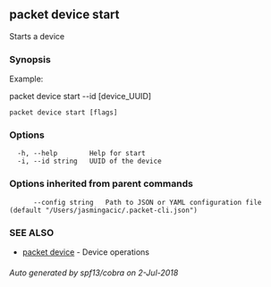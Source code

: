 ## packet device start

Starts a device

### Synopsis

Example:

packet device start --id [device_UUID]



```
packet device start [flags]
```

### Options

```
  -h, --help        Help for start
  -i, --id string   UUID of the device
```

### Options inherited from parent commands

```
      --config string   Path to JSON or YAML configuration file (default "/Users/jasmingacic/.packet-cli.json")
```

### SEE ALSO

* [packet device](packet_device.md)	 - Device operations

###### Auto generated by spf13/cobra on 2-Jul-2018
